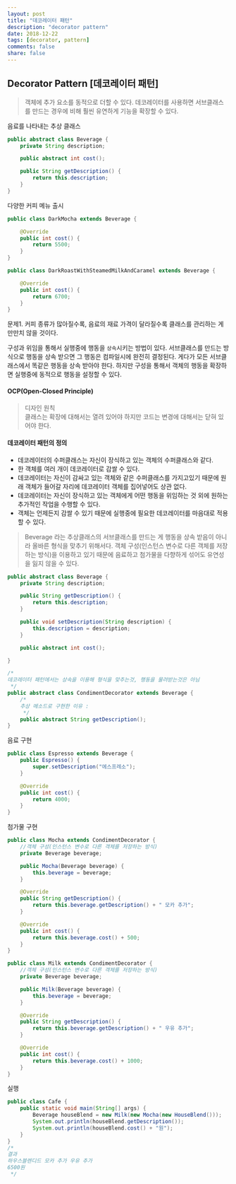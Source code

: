 ```yaml
---
layout: post
title: "데코레이터 패턴"
description: "decorator pattern"
date: 2018-12-22
tags: [decorator, pattern]
comments: false
share: false
---
```

## Decorator Pattern [데코레이터 패턴]
>객체에 추가 요소를 동적으로 더할 수 있다. 데코레이터를 사용하면 서브클래스를 만드는 경우에 비해 훨씬 유연하게 기능을 확장할 수 있다.   

음료를 나타내는 추상 클래스
```java
public abstract class Beverage {
    private String description;

    public abstract int cost();

    public String getDescription() {
        return this.description;
    }
}
```
다양한 커피 메뉴 출시
```java
public class DarkMocha extends Beverage {

    @Override
    public int cost() {
        return 5500;
    }
}

public class DarkRoastWithSteamedMilkAndCaramel extends Beverage {

    @Override
    public int cost() {
        return 6700;
    }
}
```
문제1. 커피 종류가 많아질수록, 음료의 재료 가격이 달라질수록 클래스를 관리하는 게 만만치 않을 것이다.

구성과 위임을 통해서 실행중에 행동을 ```상속```시키는 방법이 있다.
서브클래스를 만드는 방식으로 행동을 상속 받으면 그 행동은 컴파일시에 완전히 결정된다. 게다가 모든 서브클래스에서 똑같은 행동을 상속 받아야 한다. 하지만 구성을 통해서 객체의 행동을 확장하면 실행중에 동적으로 행동을 설정할 수 있다.


#### OCP(Open-Closed Principle)         
>디자인 원칙     
클래스는 확장에 대해서는 열려 있어야 하지만 코드는 변경에 대해서는 닫혀 있어야 한다.        

#### 데코레이터 패턴의 정의

* 데코레이터의 수퍼클래스는 자신이 장식하고 있는 객체의 수퍼클래스와 같다.
* 한 객체를 여러 개이 데코레이터로 감쌀 수 있다.
* 데코레이터는 자신이 감싸고 있는 객체와 같은 수퍼클래스를 가지고있기 때문에 원래 객체가 들어갈 자리에 데코레이터 객체를 집어넣어도 상관 없다.        
* 데코레이터는 자신이 장식하고 있는 객체에게 어떤 행동을 위임하는 것 외에 원하는 추가적인 작업을 수행할 수 있다.
* 객체는 언제든지 감쌀 수 있기 때문에 실행중에 필요한 데코레이터를 마음대로 적용할 수 있다.


>Beverage 라는 추상클래스의 서브클래스를 만드는 게 행동을 상속 받음이 아니라 올바른 형식을 맞추기 위해서다.
객체 구성(인스턴스 변수로 다른 객체를 저장하는 방식)을 이용하고 있기 때문에 음료하고 첨가물을 다향하게 섞어도 유연성을 잃지 않을 수 있다.

```java
public abstract class Beverage {
    private String description;

    public String getDescription() {
        return this.description;
    }

    public void setDescription(String description) {
        this.description = description;
    }

    public abstract int cost();

}
```
```java
/*
데코레이터 패턴에서는 상속을 이용해 형식을 맞추는것, 행동을 물려받는것은 아님
 */
public abstract class CondimentDecorator extends Beverage {
    /*
    추상 메소드로 구현한 이유 : 
     */
    public abstract String getDescription();
}
```
음료 구현
```java
public class Espresso extends Beverage {
    public Espresso() {
        super.setDescription("에스프레소");
    }

    @Override
    public int cost() {
        return 4000;
    }
}
```
첨가물 구현
```java
public class Mocha extends CondimentDecorator {
    //객체 구성(인스턴스 변수로 다른 객체를 저장하는 방식)
    private Beverage beverage;

    public Mocha(Beverage beverage) {
        this.beverage = beverage;
    }

    @Override
    public String getDescription() {
        return this.beverage.getDescription() + " 모카 추가";
    }

    @Override
    public int cost() {
        return this.beverage.cost() + 500;
    }
}

public class Milk extends CondimentDecorator {
    //객체 구성(인스턴스 변수로 다른 객체를 저장하는 방식)
    private Beverage beverage;

    public Milk(Beverage beverage) {
        this.beverage = beverage;
    }

    @Override
    public String getDescription() {
        return this.beverage.getDescription() + " 우유 추가";
    }

    @Override
    public int cost() {
        return this.beverage.cost() + 1000;
    }
}
```
실행
```java
public class Cafe {
    public static void main(String[] args) {
        Beverage houseBlend = new Milk(new Mocha(new HouseBlend()));
        System.out.println(houseBlend.getDescription());
        System.out.println(houseBlend.cost() + "원");
    }
}
/*
결과
하우스블렌디드 모카 추가 우유 추가
6500원
 */
```